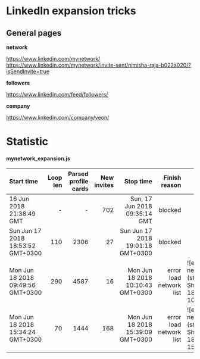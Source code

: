 # LinkedIn expansion tricks
## General pages

**network**

https://www.linkedin.com/mynetwork/
https://www.linkedin.com/mynetwork/invite-sent/nimisha-raja-b022a020/?isSendInvite=true

**followers**
 
https://www.linkedin.com/feed/followers/

**company**

https://www.linkedin.com/company/veon/


# Statistic

#### mynetwork_expansion.js
| Start time | Loop len | Parsed profile cards | New invites | Stop time | Finish reason | Context |
| :----- | ------: |  ------: | --------: | -------: | ------: | ----- |
| 16 Jun 2018 21:38:49 GMT  |   -    |-       | 702         | Sun, 17 Jun 2018 09:35:14 GMT | blocked | 
|Sun Jun 17 2018 18:53:52 GMT+0300 | 110 | 2306 | 27 | Sun Jun 17 2018 19:01:18 GMT+0300 | blocked |
|Mon Jun 18 2018 09:49:56 GMT+0300 | 290 | 4587 | 16 | Mon Jun 18 2018 10:10:43 GMT+0300 | error load network list | ![error load network list](statistic/Screen Shot 2018-06-18 at 10.23.18.png)
|Mon Jun 18 2018 15:34:24 GMT+0300 | 70 | 1444 | 168 | Mon Jun 18 2018 15:39:09 GMT+0300 | error load network list | ![error load network list](statistic/Screen Shot 2018-06-18 at 15.40.15.png)


